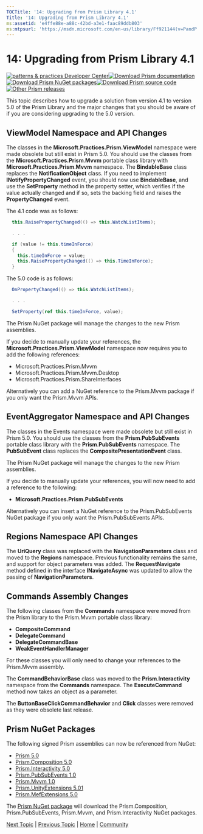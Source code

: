 ```yaml
---
TOCTitle: '14: Upgrading from Prism Library 4.1'
Title: '14: Upgrading from Prism Library 4.1'
ms:assetid: 'e4ffe88e-a88c-42bd-a3e1-faac89ddb803'
ms:mtpsurl: 'https://msdn.microsoft.com/en-us/library/Ff921144(v=PandP.40)'
---
```


# 14: Upgrading from Prism Library 4.1

[![](https://msdn.microsoft.com/en-us/Ff921144.pnp-logo_350(en-us,PandP.40).png "patterns & practices Developer Center")](http://microsoft.com/practices)[![](https://msdn.microsoft.com/en-us/Ff921144.download-documentation(en-us,PandP.40).png "Download Prism documentation")](http://aka.ms/prism-wpf-pdf)[![](https://msdn.microsoft.com/en-us/Ff921144.download-nuget-packages(en-us,PandP.40).png "Download Prism NuGet packages")](http://aka.ms/prism-wpf-nuget)[![](https://msdn.microsoft.com/en-us/Ff921144.download-source-code(en-us,PandP.40).png "Download Prism source code")](http://aka.ms/prism-wpf-code)[![](https://msdn.microsoft.com/en-us/Ff921144.other-prism-releases(en-us,PandP.40).png "Other Prism releases")](http://msdn.microsoft.com/en-us/library/ff648465.aspx)

This topic describes how to upgrade a solution from version 4.1 to version 5.0 of the Prism Library and the major changes that you should be aware of if you are considering upgrading to the 5.0 version.

## ViewModel Namespace and API Changes

The classes in the **Microsoft.Practices.Prism.ViewModel** namespace were made obsolete but still exist in Prism 5.0. You should use the classes from the **Microsoft.Practices.Prism**.**Mvvm** portable class library with **Microsoft.Practices.Prism**.**Mvvm** namespace. The **BindableBase** class replaces the **NotificationObject** class. If you need to implement **INotifyPropertyChanged** event, you should now use **BindableBase**, and use the **SetProperty** method in the property setter, which verifies if the value actually changed and if so, sets the backing field and raises the **PropertyChanged** event.

The 4.1 code was as follows:

```C#
  this.RaisePropertyChanged(() => this.WatchListItems);

  . . .

  if (value != this.timeInForce)
  {
    this.timeInForce = value;
    this.RaisePropertyChanged(() => this.TimeInForce);
  }
```

The 5.0 code is as follows:

```C#
  OnPropertyChanged(() => this.WatchListItems);

  . . . 

  SetProperty(ref this.timeInForce, value);
```

The Prism NuGet package will manage the changes to the new Prism assemblies.

If you decide to manually update your references, the **Microsoft.Practices.Prism.ViewModel** namespace now requires you to add the following references:

-  Microsoft.Practices.Prism.Mvvm
-  Microsoft.Practices.Prism.Mvvm.Desktop
-  Microsoft.Practices.Prism.ShareInterfaces

Alternatively you can add a NuGet reference to the Prism.Mvvm package if you only want the Prism.Mvvm APIs.

## EventAggregator Namespace and API Changes

The classes in the Events namespace were made obsolete but still exist in Prism 5.0. You should use the classes from the **Prism**.**PubSubEvents** portable class library with the **Prism**.**PubSubEvents** namespace. The **PubSubEvent** class replaces the **CompositePresentationEvent** class.

The Prism NuGet package will manage the changes to the new Prism assemblies.

If you decide to manually update your references, you will now need to add a reference to the following:

-  **Microsoft.Practices.Prism.PubSubEvents**

Alternatively you can insert a NuGet reference to the Prism.PubSubEvents NuGet package if you only want the Prism.PubSubEvents APIs.

## Regions Namespace API Changes

The **UriQuery** class was replaced with the **NavigationParameters** class and moved to the **Regions** namespace. Previous functionality remains the same, and support for object parameters was added. The **RequestNavigate** method defined in the interface **INavigateAsync** was updated to allow the passing of **NavigationParameters**.

## Commands Assembly Changes

The following classes from the **Commands** namespace were moved from the Prism library to the Prism.Mvvm portable class library:

-  **CompositeCommand**
-  **DelegateCommand**
-  **DelegateCommandBase**
-  **WeakEventHandlerManager**

For these classes you will only need to change your references to the Prism.Mvvm assembly.

The **CommandBehaviorBase** class was moved to the **Prism**.**Interactivity** namespace from the **Commands** namespace. The **ExecuteCommand** method now takes an object as a parameter.

The **ButtonBaseClickCommandBehavior** and **Click** classes were removed as they were obsolete last release.

## Prism NuGet Packages

The following signed Prism assemblies can now be referenced from NuGet:

-  [Prism 5.0](http://aka.ms/prism-wpf-prism50nuget)
-  [Prism.Composition 5.0](http://aka.ms/prism-wpf-prism50compositionnuget)
-  [Prism.Interactivity 5.0](http://aka.ms/prism-wpf-prism50interactivitynuget)
-  [Prism.PubSubEvents 1.0](http://aka.ms/prism-wpf-prism50pubsubeventsnuget)
-  [Prism.Mvvm 1.0](http://aka.ms/prism-wpf-prism50mvvmnuget)
-  [Prism.UnityExtensions 5.01](http://aka.ms/prism-wpf-prism50unityextensionsnuget)
-  [Prism.MefExtensions 5.0](http://aka.ms/prism-wpf-prism50mefextensionsnuget)

The [Prism NuGet package](http://aka.ms/prism-wpf-prism50nuget) will download the Prism.Composition, Prism.PubSubEvents, Prism.Mvvm, and Prism.Interactivity NuGet packages.

[Next Topic](https://msdn.microsoft.com/f7e0780d-9a5e-41f7-91d3-07be9f2a6e9f) | [Previous Topic](https://msdn.microsoft.com/4ef3d70e-83fb-4991-b6c4-ff42de465539) | [Home](http://msdn.microsoft.com/en-us/library/gg406140) | [Community](https://compositewpf.codeplex.com/)